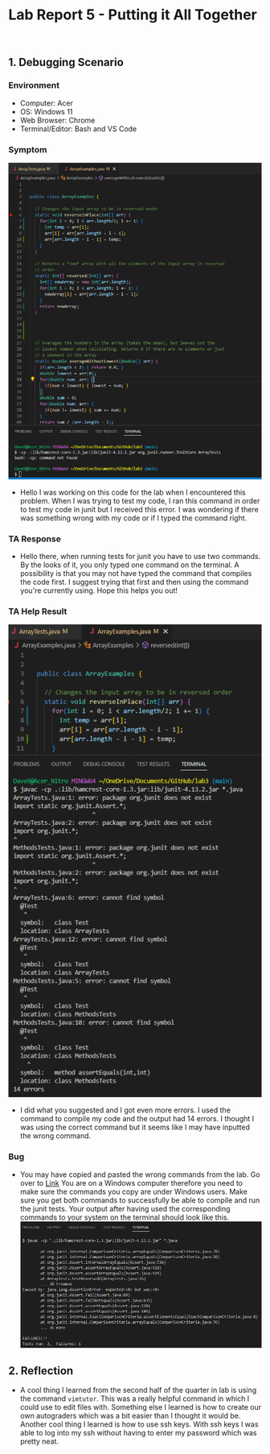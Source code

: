 # Lab Report 5 - Putting it All Together

<br>

## 1. Debugging Scenario

### Environment
- Computer: Acer
- OS: Windows 11
- Web Browser: Chrome
- Terminal/Editor: Bash and VS Code

### Symptom
![SymptomCode](SymptomCode.png) 
<br>
- Hello I was working on this code for the lab when I encountered this problem. When I was trying to test my code, 
I ran this command in order to test my code in junit but I received this error. I was wondering if there was something 
wrong with my code or if I typed the command right. 
### TA Response
- Hello there, when running tests for junit you have to use two commands. By the looks of it, you only typed one command 
on the terminal. A possibility is that you may not have typed the  command that compiles the code first. I suggest trying 
that first and then using the command you're currently using. Hope this helps you out!
### TA Help Result
![TAResult](TAResult.png)
- I did what you suggested and I got even more errors. I used the command to compile my code and the output had 14 errors. 
I thought I was using the correct command but it seems like I may have inputted the wrong command.
### Bug
- You may have copied and pasted the wrong commands from the lab. Go over to [Link](https://ucsd-cse15l-s23.github.io/week/week3/)
You are on a Windows computer therefore you need to make sure the commands you copy are under Windows users. Make sure you get
both commands to successfully be able to compile and run the junit tests. Your output after having used the corresponding 
commands to your system on the terminal should look like this. 
![TAOutput](TAOutput.png)

## 2. Reflection
- A cool thing I learned from the second half of the quarter in lab is using the command `vimtutor`. This was a really helpful 
command in which I could use to edit files with. Something else I learned is how to create our own autograders which was a bit 
easier than I thought it would be. Another cool thing I learned is how to use ssh keys. With ssh keys I was able to log into 
my ssh without having to enter my password which was pretty neat. 
